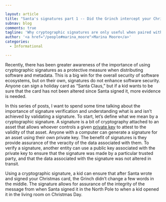 ```yaml
---

layout: article
title: "Santa's signatures part 1 -- Did the Grinch intercept your Christmas card?: The importance of signature verification"
subnav: blog
comments: true
tagline: 'Why cryptographic signatures are only useful when paired with  verification.'
author: '<a href="/people#marina_moore">Marina Moore</a>'
categories:
  - Informational

---
```


Recently, there has been greater awareness of the importance of using cryptographic signatures as a protective measure when distributing software and metadata. This is a big win for the overall security of software ecosystems, but on their own, signatures do not enhance software security. Anyone can sign a holiday card as “Santa Claus,” but if a kid wants to be sure that the card has not been altered since Santa signed it, more evidence is needed.

In this series of posts, I want to spend some time talking about the importance of signature verification and understanding what is and isn’t achieved by validating a signature. To start, let’s define what we mean by a cryptographic signature. A signature is a bit of cryptography attached to an asset that allows whoever controls a given [private key](https://en.wikipedia.org/wiki/Public-key_cryptography) to attest to the validity of that asset. Anyone with a computer can generate a signature for an asset using their own private key. The benefit of signatures is they provide assurance of the veracity of the data associated with them. To verify a signature, another entity can use a public key associated with the private key to ensure that the signature was made by a particular trusted party, and that the data associated with the signature was not altered in transit.

Using a cryptographic signature, a kid can ensure that after Santa wrote and signed your Christmas card, the Grinch didn’t change a few words in the middle. The signature allows for assurance of the integrity of the message from when Santa signed it in the North Pole to when a kid opened it in the living room on Christmas Day.
